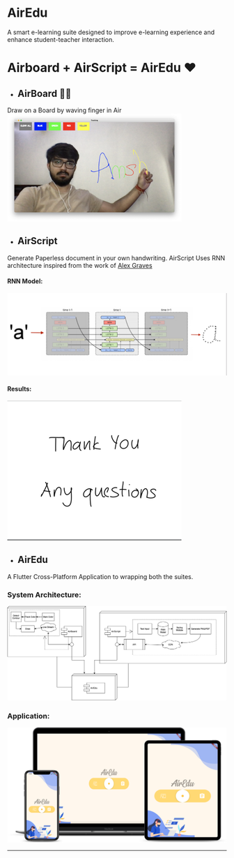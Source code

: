 # AirEdu

A smart e-learning suite designed to improve e-learning experience and enhance student-teacher interaction.

# Airboard + AirScript = AirEdu ❤️

- ## AirBoard 👨‍🏫

Draw on a Board by waving finger in Air
<img src ="Screenshots/airboard.png" width=400>

- ## AirScript 

Generate Paperless document in your own handwriting. AirScript Uses RNN architecture inspired from the work of [Alex Graves](https://arxiv.org/pdf/1308.0850.pdf)

#### RNN Model:
<img src="Screenshots/rnn.png">

#### Results:
<img src ="Screenshots/airScript.png" width=400>


- ## AirEdu 
A Flutter Cross-Platform Application to wrapping both the suites.

### System Architecture:
<img src ="Screenshots/airedu.png">

### Application:
<img src="Screenshots/mockup.png">


---
